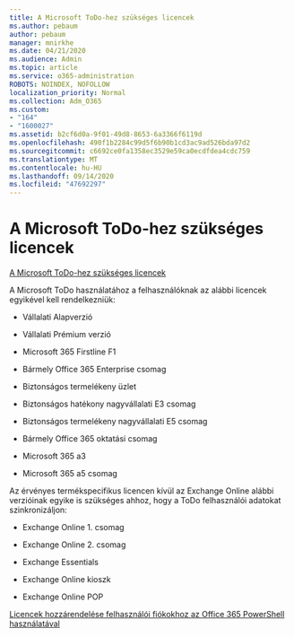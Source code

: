 ```yaml
---
title: A Microsoft ToDo-hez szükséges licencek
ms.author: pebaum
author: pebaum
manager: mnirkhe
ms.date: 04/21/2020
ms.audience: Admin
ms.topic: article
ms.service: o365-administration
ROBOTS: NOINDEX, NOFOLLOW
localization_priority: Normal
ms.collection: Adm_O365
ms.custom:
- "164"
- "1600027"
ms.assetid: b2cf6d0a-9f01-49d8-8653-6a3366f6119d
ms.openlocfilehash: 490f1b2284c99d5f6b90b1cd3ac9ad526bda97d2
ms.sourcegitcommit: c6692ce0fa1358ec3529e59ca0ecdfdea4cdc759
ms.translationtype: MT
ms.contentlocale: hu-HU
ms.lasthandoff: 09/14/2020
ms.locfileid: "47692297"
---
```

# <a name="required-licenses-for-microsoft-todo"></a>A Microsoft ToDo-hez szükséges licencek

[A Microsoft ToDo-hez szükséges licencek](https://support.office.com/article/381e9d1b-c500-49b5-973e-890fd86528d7.aspx)
  
A Microsoft ToDo használatához a felhasználóknak az alábbi licencek egyikével kell rendelkezniük:
  
- Vállalati Alapverzió

- Vállalati Prémium verzió

- Microsoft 365 Firstline F1

- Bármely Office 365 Enterprise csomag

- Biztonságos termelékeny üzlet

- Biztonságos hatékony nagyvállalati E3 csomag

- Biztonságos termelékeny nagyvállalati E5 csomag

- Bármely Office 365 oktatási csomag

- Microsoft 365 a3

- Microsoft 365 a5 csomag

Az érvényes termékspecifikus licencen kívül az Exchange Online alábbi verzióinak egyike is szükséges ahhoz, hogy a ToDo felhasználói adatokat szinkronizáljon:
  
- Exchange Online 1. csomag

- Exchange Online 2. csomag

- Exchange Essentials

- Exchange Online kioszk

- Exchange Online POP

[Licencek hozzárendelése felhasználói fiókokhoz az Office 365 PowerShell használatával](https://docs.microsoft.com/office365/enterprise/powershell/assign-licenses-to-user-accounts-with-office-365-powershell )
  